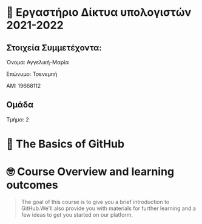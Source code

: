 # :information_desk_person: Εργαστήριο Δίκτυα υπολογιστών 2021-2022

## Στοιχεία Συμμετέχοντα:

Όνομα: Αγγελική-Μαρία

Επώνυμο: Τσενεμπή

AM: 19668112

## Ομάδα

Τμήμα: 2

# :wave: **The Basics of GitHub**

# :nerd_face: Course Overview and learning outcomes

>The goal of this course is to give you a brief introduction to GitHub.We'll also provide you with materials for further learning and a few ideas to get you started on our platform.
